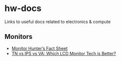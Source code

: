 # hw-docs
Links to useful docs related to electronics &amp; compute

## Monitors
- [Monitor Hunter’s Fact Sheet](https://docs.google.com/document/d/1illeNLsUfZ4KuJ9cIWKwTDUEXUVpplhUYHAiom-FaDo/edit#heading=h.1ow1n4779wms)
- [TN vs IPS vs VA: Which LCD Monitor Tech is Better?](https://www.youtube.com/watch?v=1BM0P7J1EPM&ab_channel=HardwareUnboxed)
